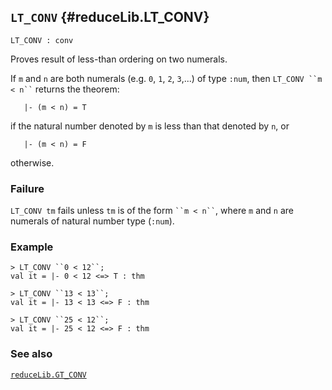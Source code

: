 ## `LT_CONV` {#reduceLib.LT_CONV}


```
LT_CONV : conv
```



Proves result of less-than ordering on two numerals.


If `m` and `n` are both numerals (e.g. `0`, `1`, `2`, `3`,...) of type
`:num`, then ``` LT_CONV ``m < n`` ``` returns the theorem:
    
       |- (m < n) = T
    
if the natural number denoted by `m` is less than that denoted by
`n`, or
    
       |- (m < n) = F
    
otherwise.

### Failure

`LT_CONV tm` fails unless `tm` is of the form ``` ``m < n`` ```, where `m` and `n`
are numerals of natural number type (`:num`).

### Example

    
    > LT_CONV ``0 < 12``;
    val it = |- 0 < 12 <=> T : thm
    
    > LT_CONV ``13 < 13``;
    val it = |- 13 < 13 <=> F : thm
    
    > LT_CONV ``25 < 12``;
    val it = |- 25 < 12 <=> F : thm
    

### See also

[`reduceLib.GT_CONV`](#reduceLib.GT_CONV)

